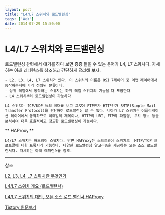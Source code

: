 ```yaml
---
layout: post
title: "L4/L7 스위치와 로드밸런싱"
tags: ['Web']
date: 2014-07-29 15:50:00
---
```

# L4/L7 스위치와 로드밸런싱

로드밸런싱 관련해서 얘기를 하다 보면 종종 들을 수 있는 용어가 L4, L7 스위치다. 자세히는 아래 레퍼런스를 참조하고 간단하게 정리해 보자.
    
    
    - L2, L3, L4, L7 스위치가 있다. 이 스위치의 이름은 OSI 7레이어 중 어떤 레이어에서 동작하는지에 따라 정의된 분류이다.
    - 상위 레벨에서 동작하는 스위치는 하위 레벨 스위치의 기능을 다 포함한다
    - L4 스위치부터 로드밸런싱이 가능하다
    
    L4 스위치는 TCP/UDP 등의 헤더를 보고 그것이 FTP인가 HTTP인가 SMTP(Simple Mail Transfer Protocol)를 판단하여 로드밸런싱 할 수 있다. 나아가 L7 스위치는 어플리케이션 레이어에서 동작하므로 이메일의 제목이나, HTTP의 URI, FTP의 파일명, 쿠키 정보 등을 분석하여 더욱 효율적이고 정교한 로드밸런싱이 가능하다.
    

  
** HAProxy **
    
    
    L4/L7 스위치는 하드웨어 스위치다. 반면 HAProxy는 소프트웨어 스위치로  HTTP/TCP 프로토콜에 대한 프록시가 가능하다. 다양한 로드밸런싱 알고리즘을 제공하는 오픈 소스 로드밸런서다. 자세히는 아래 레퍼런스를 참조.
    

* * *

참조

[L2, L3, L4, L7 스위치란 무엇인가](http://pc-to-mac-changer.blogspot.kr/2011/04/l2-l3-l4-l7.html)

[L4/L7 스위치 개요 (로드밸런서)](http://freeism.web-bi.net/tc/657)

[L4/L7 스위치의 대안, 오픈 소스 로드 밸런서 HAProxy](http://helloworld.naver.com/helloworld/284659)


[Tistory 원문보기](http://khanrc.tistory.com/12)
